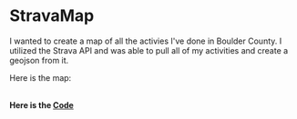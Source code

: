 # StravaMap

I wanted to create a map of all the activies I've done in Boulder County. I utilized the Strava API and was able to pull all of my activities and create a geojson from it.

Here is the map: <b></br>

<script src="https://embed.github.com/view/geojson/tkravits/StravaMap/master/Strava_Map_Minus_Secret.geojson"></script>

<b></br>
Here is the <a href="https://tkravits.github.io/StravaMap">Code</a>
